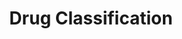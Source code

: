 ---
title: Drug Classification
emoji: 📈
colorFrom: pink
colorTo: indigo
sdk: gradio
sdk_version: 4.19.2
app_file: app.py
pinned: false
license: apache-2.0
---